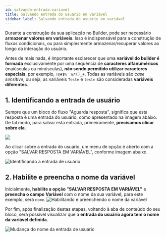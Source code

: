 ```yaml
---
id: salvando-entrada-variavel
title: Salvando entrada do usuário em variável
sidebar_label: Salvando entrada do usuário em variável
---
```

Durante a construção da sua aplicação no Builder, pode ser necessário **armazenar valores em variáveis**. Isso é indispensável para a construção de fluxos condicionais, ou para simplesmente armazenar/recuperar valores ao longo da interação do usuário.

Antes de mais nada, é importante esclarecer que uma **variável do builder é formada** exclusivamente por uma sequência de **caracteres alfanuméricos** (maiúsculas ou minúsculas), **não sendo permitido utilizar caracteres especiais**, por exemplo, `!@#$%¨¨&*()_+`. Todas as variáveis são *case sensitive*, ou seja, as variáveis `Teste` e `teste` são consideradas **variáveis diferentes**. 

## 1. Identificando a entrada de usuário

Sempre que um bloco do fluxo "Aguarda resposta", significa que esta resposta é uma entrada do usuário, como apresentado na imagem abaixo. De tal modo, para salvar esta entrada, primeiramente, **precisamos clicar sobre ela**.

![](/img/builder/salvando-entrada-variavel-1.png)<br/>

Ao clicar sobre a entrada do usuário, um menu de opção é aberto com a opção "SALVAR RESPOSTA EM VARIÁVEL", conforme imagem abaixo.

![Identificando a entrada de usuário](/img/builder/salvando-entrada-variavel-2.png)<br/>

## 2. Habilite e preencha o nome da variável

Inicialmente, **habilite a opção "SALVAR RESPOSTA EM VARIÁVEL"** e **preencha o campo** **Variável** com o nome da sua variável, para este exemplo, será `nome`.
![Habilitando e preenchendo o nome da variável](/img/builder/salvando-entrada-variavel-3.png)<br/>

Por fim, após finalização destas etapas, voltando à aba de conteúdo do seu bloco, será possível visualizar que a **entrada do usuário agora tem o nome da variável definida**.

![Mudança do nome da entrada de usuário](/img/builder/salvando-entrada-variavel-4.png)<br/>


